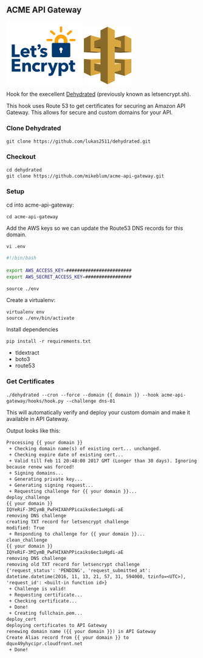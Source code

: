 ## ACME API Gateway

![image](https://raw.githubusercontent.com/mikeblum/acme-api-gateway/master/images/le-logo-standard.png) ![image](https://raw.githubusercontent.com/mikeblum/acme-api-gateway/master/images/aws-api-gateway.png)

Hook for the execellent [Dehydrated](https://github.com/lukas2511/dehydrated) (previously known as letsencrypt.sh).

This hook uses Route 53 to get certificates for securing an Amazon API Gateway. This allows for secure and custom domains for your API.

### Clone Dehydrated

    git clone https://github.com/lukas2511/dehydrated.git

### Checkout

    cd dehydrated
    git clone https://github.com/mikeblum/acme-api-gateway.git

### Setup

cd into acme-api-gateway:

	cd acme-api-gateway

Add the AWS keys so we can update the Route53 DNS records for this domain.

    vi .env

```bash
#!/bin/bash

export AWS_ACCESS_KEY=########################
export AWS_SECRET_ACCESS_KEY=#################
```

    source ./env

Create a virtualenv:

	virtualenv env
	source ./env/bin/activate

Install dependencies

    pip install -r requirements.txt

* tldextract
* boto3
* route53

### Get Certificates

    ./dehydrated --cron --force --domain {{ domain }} --hook acme-api-gateway/hooks/hook.py --challenge dns-01
    
This will automatically verify and deploy your custom domain and make it available in API Gateway.

Output looks like this:

```
Processing {{ your domain }}
 + Checking domain name(s) of existing cert... unchanged.
 + Checking expire date of existing cert...
 + Valid till Feb 11 20:48:00 2017 GMT (Longer than 30 days). Ignoring because renew was forced!
 + Signing domains...
 + Generating private key...
 + Generating signing request...
 + Requesting challenge for {{ your domain }}...
deploy_challenge
{{ your domain }}
IQYeRiF-3MIymB_PwFHIXAhPPicaiks6ec1uHgdi-aE
removing DNS challenge
creating TXT record for letsencrypt challenge
modified: True
 + Responding to challenge for {{ your domain }}...
clean_challenge
{{ your domain }}
IQYeRiF-3MIymB_PwFHIXAhPPicaiks6ec1uHgdi-aE
removing DNS challenge
removing old TXT record for letsencrypt challenge
{'request_status': 'PENDING', 'request_submitted_at': datetime.datetime(2016, 11, 13, 21, 57, 31, 594000, tzinfo=<UTC>), 'request_id': <built-in function id>}
 + Challenge is valid!
 + Requesting certificate...
 + Checking certificate...
 + Done!
 + Creating fullchain.pem...
deploy_cert
deploying certificates to API Gateway
renewing domain name ({{ your domain }}) in API Gateway
Create Alias record from {{ your domain }} to dqux49yhycipr.cloudfront.net
 + Done!
